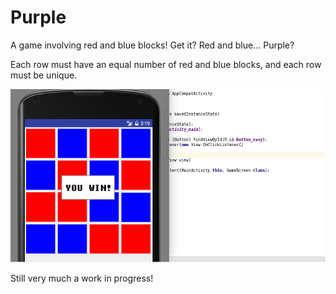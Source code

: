 # Purple
A game involving red and blue blocks! Get it? Red and blue... Purple?

Each row must have an equal number of red and blue blocks, and each row must be unique.

![Alt text](gameplay_example.png?raw=true "Game Screen")

Still very much a work in progress!
